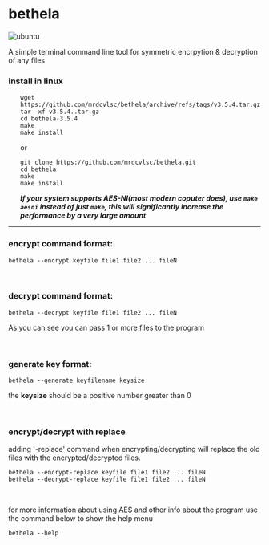 # bethela

![ubuntu](https://github.com/mrdcvlsc/bethela/actions/workflows/build-test.yml/badge.svg)

A simple terminal command line tool for symmetric encrpytion & decryption of any files

### install in linux

<ul>

```
wget https://github.com/mrdcvlsc/bethela/archive/refs/tags/v3.5.4.tar.gz
tar -xf v3.5.4..tar.gz
cd bethela-3.5.4
make
make install
```
or
```
git clone https://github.com/mrdcvlsc/bethela.git
cd bethela
make
make install
```

***If your system supports AES-NI(most modern coputer does), use ```make aesni``` instead of just ```make```, this will significantly increase the performance by a very large amount***
  
</ul>

----------------------------------------------------

### encrypt command format:

```
bethela --encrypt keyfile file1 file2 ... fileN
```

<br>

### decrypt command format:

```
bethela --decrypt keyfile file1 file2 ... fileN
```
As you can see you can pass 1 or more files to the program

<br>

### generate key format:

```
bethela --generate keyfilename keysize
```
the **keysize** should be a positive number greater than 0

<br>

### encrypt/decrypt with replace

adding '-replace' command when encrypting/decrypting will
replace the old files with the encrypted/decrypted files.

```
bethela --encrypt-replace keyfile file1 file2 ... fileN
bethela --decrypt-replace keyfile file1 file2 ... fileN
```

<br>

for more information about using AES and other info about the program use the command below to show the help menu

```
bethela --help
```